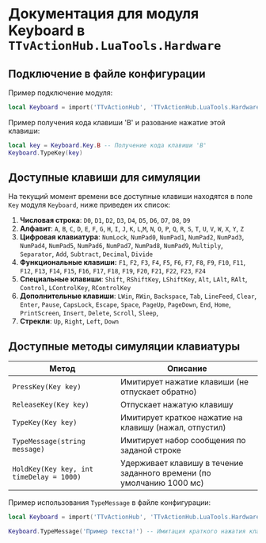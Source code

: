 # Документация для модуля Keyboard в `TTvActionHub.LuaTools.Hardware`

## Подключение в файле конфигурации

Пример подключение модуля:

```lua
local Keyboard = import('TTvActionHub', 'TTvActionHub.LuaTools.Hardware').Keyboard
```

Пример получения кода клавиши 'B' и разование нажатие этой клавиши:

```lua
local key = Keyboard.Key.B -- Получение кода клавиши 'B'
Keyboard.TypeKey(key)
```

## Доступные клавиши для симуляции

На текущий момент времени все доступные клавиши находятся в поле `Key` модуля `Keyboard`, ниже приведен их список:

1. **Числовая строка**:
   `D0`, `D1`, `D2`, `D3`, `D4`, `D5`, `D6`, `D7`, `D8`, `D9`
2. **Алфавит**:
   `A`, `B`, `C`, `D`, `E`, `F`, `G`, `H`, `I`, `J`, `K`, `L`,`M`,
   `N`, `O`, `P`, `Q`, `R`, `S`, `T`, `U`, `V`, `W`, `X`, `Y`, `Z`
3. **Цифровая клавиатура**:
   `NumLock`, `NumPad0`, `NumPad1`, `NumPad2`, `NumPad3`, `NumPad4`,
   `NumPad5`, `NumPad6`, `NumPad7`, `NumPad8`, `NumPad9`, `Multiply`,
   `Separator`, `Add`, `Subtract`, `Decimal`, `Divide`
4. **Функциональные клавиши:**
   `F1`, `F2`, `F3`, `F4`, `F5`, `F6`, `F7`, `F8`, `F9`,
   `F10`, `F11`, `F12`, `F13`, `F14`, `F15`, `F16`, `F17`,
   `F18`, `F19`, `F20`, `F21`, `F22`, `F23`, `F24`
5. **Специальные клавиши**:
   `Shift`, `RShiftKey`, `LShiftKey`, `Alt`, `LAlt`, `RAlt`, `Control`, `LControlKey`, `RControlKey`
6. **Дополнительные клавиши**:
   `LWin`, `RWin`, `Backspace`, `Tab`, `LineFeed`, `Clear`, `Enter`, `Pause`, `CapsLock`, `Escape`, `Space`, `PageUp`, `PageDown`, `End`, `Home`, `PrintScreen`, `Insert`, `Delete`, `Scroll`, `Sleep`,
7. **Стрекли**:
   `Up`, `Right`, `Left`, `Down`

## Доступные методы симуляции клавиатуры

| Метод                                    | Описание                                                              |
| ---------------------------------------- | --------------------------------------------------------------------- |
| `PressKey(Key key)`                      | Имитирует нажатие клавиши (не отпускает обратно)                      |
| `ReleaseKey(Key key)`                    | Отпускает нажатую клавишу                                             |
| `TypeKey(Key key)`                       | Имитирует краткое нажатие на клавишу (нажал, отпустил)                |
| `TypeMessage(string message)`            | Имитирует набор сообщения по заданой строке                           |
| `HoldKey(Key key, int timeDelay = 1000)` | Удерживает клавишу в течение заданного времени (по умолчанию 1000 мс) |

Пример использования `TypeMessage` в файле конфигурации:

```lua
local Keyboard = import('TTvActionHub', 'TTvActionHub.LuaTools.Hardware').Keyboard

Keyboard.TypeMessage('Пример текста!') -- Имитация краткого нажатия клавиши 'B'
```
